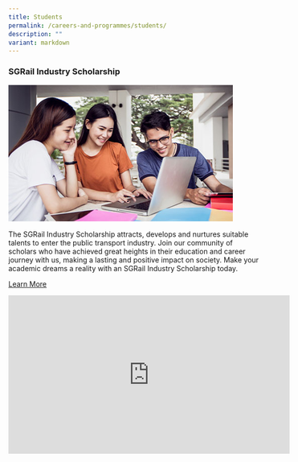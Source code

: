 ```yaml
---
title: Students
permalink: /careers-and-programmes/students/
description: ""
variant: markdown
---
```

### SGRail Industry Scholarship
![](/images/mid-career-switches2.jpg)

The SGRail Industry Scholarship attracts, develops and nurtures suitable talents to enter the public transport industry. Join our community of scholars who have achieved great heights in their education and career journey with us, making a lasting and positive impact on society. Make your academic dreams a reality with an SGRail Industry Scholarship today.

[Learn More](https://brightsparks.com.sg/profile/sgrail/scholarship.php)

<div class="bp-youtube">

<iframe allowfullscreen="" allow="accelerometer; autoplay; clipboard-write; encrypted-media; gyroscope; picture-in-picture; web-share" frameborder="0" title="YouTube video player" src="https://www.youtube.com/embed/Hr7IiL4kQ2Q?si=e21Mzv8FS_cq73R2" height="315" width="560"></iframe>

</div>